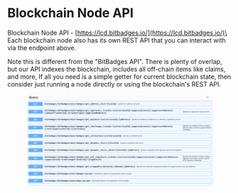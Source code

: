 # Blockchain Node API

Blockchain Node API - [https://lcd.bitbadges.io/](https://lcd.bitbadges.io/)\
\
Each blockchain node also has its own REST API that you can interact with via the endpoint above.&#x20;

Note this is different from the "BitBadges API". There is plenty of overlap, but our API indexes the blockchain, includes all off-chain items like claims, and more, If all you need is a simple getter for current blockchain state, then consider just running a node directly or using the blockchain's REST API.

<figure><img src="../../.gitbook/assets/image (233).png" alt=""><figcaption></figcaption></figure>
